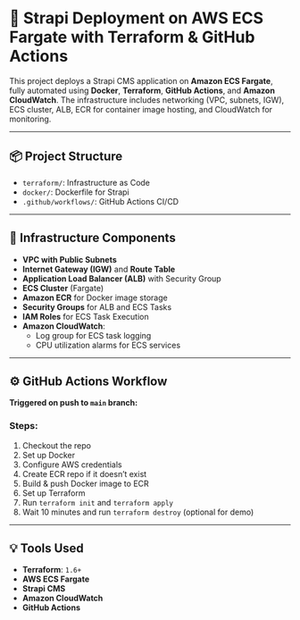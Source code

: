 
# 🚀 Strapi Deployment on AWS ECS Fargate with Terraform & GitHub Actions

This project deploys a Strapi CMS application on **Amazon ECS Fargate**, fully automated using **Docker**, **Terraform**, **GitHub Actions**, and **Amazon CloudWatch**. The infrastructure includes networking (VPC, subnets, IGW), ECS cluster, ALB, ECR for container image hosting, and CloudWatch for monitoring.

---

## 📦 Project Structure
- `terraform/`: Infrastructure as Code
- `docker/`: Dockerfile for Strapi
- `.github/workflows/`: GitHub Actions CI/CD

---

## 🔧 Infrastructure Components

- **VPC with Public Subnets**
- **Internet Gateway (IGW)** and **Route Table**
- **Application Load Balancer (ALB)** with Security Group
- **ECS Cluster** (Fargate)
- **Amazon ECR** for Docker image storage
- **Security Groups** for ALB and ECS Tasks
- **IAM Roles** for ECS Task Execution
- **Amazon CloudWatch**:
  - Log group for ECS task logging
  - CPU utilization alarms for ECS services

---

## ⚙️ GitHub Actions Workflow

**Triggered on push to `main` branch:**

### Steps:
1. Checkout the repo
2. Set up Docker
3. Configure AWS credentials
4. Create ECR repo if it doesn’t exist
5. Build & push Docker image to ECR
6. Set up Terraform
7. Run `terraform init` and `terraform apply`
8. Wait 10 minutes and run `terraform destroy` (optional for demo)

---

## 💡 Tools Used
- **Terraform**: `1.6+`
- **AWS ECS Fargate**
- **Strapi CMS**
- **Amazon CloudWatch**
- **GitHub Actions**
